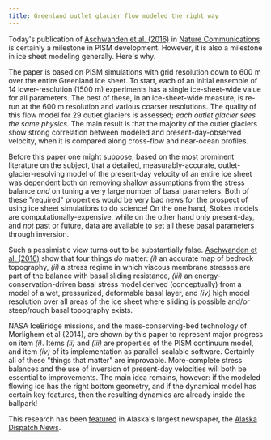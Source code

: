 ```yaml
---
title: Greenland outlet glacier flow modeled the right way
---
```


Today's publication of [Aschwanden et al.
(2016)](http://dx.doi.org/10.1038/ncomms10524) in [Nature
Communications](http://www.nature.com/ncomms/) is certainly a
milestone in PISM development. However, it is also a milestone in ice
sheet modeling generally. Here's why.

The paper is based on PISM simulations with grid resolution down to 600
m over the entire Greenland ice sheet. To start, each of an initial
ensemble of 14 lower-resolution (1500 m) experiments has a single
ice-sheet-wide value for all parameters. The best of these, in an
ice-sheet-wide measure, is re-run at the 600 m resolution and various
coarser resolutions. The quality of this flow model for 29 outlet
glaciers is assessed; *each outlet glacier sees the same physics*. The
main result is that the majority of the outlet glaciers show strong
correlation between modeled and present-day-observed velocity, when it
is compared along cross-flow and near-ocean profiles.

Before this paper one might suppose, based on the most prominent
literature on the subject, that a detailed, measurably-accurate,
outlet-glacier-resolving model of the present-day velocity of an entire
ice sheet was dependent both on removing shallow assumptions from the
stress balance *and* on tuning a very large number of basal
parameters. Both of these "required" properties would be very bad news
for the prospect of using ice sheet simulations to do science! On the
one hand, Stokes models are computationally-expensive, while on the
other hand only present-day, and *not* past or future, data are
available to set all these basal parameters through inversion.

Such a pessimistic view turns out to be substantially false. [Aschwanden
et al. (2016)](http://dx.doi.org/10.1038/ncomms10524) show
that four things *do* matter: *(i)* an accurate map of bedrock
topography, *(ii)* a stress regime in which viscous membrane stresses
are part of the balance with basal sliding resistance, *(iii)* an
energy-conservation-driven basal stress model derived (conceptually)
from a model of a wet, pressurized, deformable basal layer, and *(iv)*
high model resolution over all areas of the ice sheet where sliding is
possible and/or steep/rough basal topography exists.

NASA IceBridge missions, and the mass-conserving-bed technology of
Morlighem et al (2014), are shown by this paper to represent major
progress on item *(i)*. Items *(ii)* and *(iii)* are properties of
the PISM continuum model, and item *(iv)* of its implementation as
parallel-scalable software. Certainly all of these "things that
matter" are improvable. More-complete stress balances and the use of
inversion of present-day velocities will both be essential to
improvements. The main idea remains, however: if the modeled flowing ice
has the right bottom geometry, and if the dynamical model has certain
key features, then the resulting dynamics are already inside the
ballpark!

This research has been
[featured](http://www.adn.com/article/20160203/uaf-researchers-new-model-predicts-flow-greenlands-glaciers)
in Alaska's largest newspaper, the [Alaska Dispatch
News](http://www.adn.com/).
